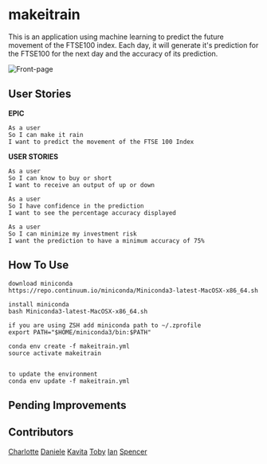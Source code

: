 # makeitrain

This is an application using machine learning to predict the future movement of the FTSE100 index. Each day, it will generate it's prediction for the FTSE100 for the next day and the accuracy of its prediction.

![Front-page](http://imgur.com/bR1UsHC)

## User Stories

**EPIC**
```
As a user
So I can make it rain
I want to predict the movement of the FTSE 100 Index
```
**USER STORIES**
 ```
 As a user
 So I can know to buy or short
 I want to receive an output of up or down
 ```

 ```
 As a user
 So I have confidence in the prediction
 I want to see the percentage accuracy displayed
 ```

 ```
 As a user
 So I can minimize my investment risk
 I want the prediction to have a minimum accuracy of 75%
 ```

## How To Use
```
download miniconda
https://repo.continuum.io/miniconda/Miniconda3-latest-MacOSX-x86_64.sh

install miniconda
bash Miniconda3-latest-MacOSX-x86_64.sh

if you are using ZSH add miniconda path to ~/.zprofile
export PATH="$HOME/miniconda3/bin:$PATH"

conda env create -f makeitrain.yml
source activate makeitrain


to update the environment
conda env update -f makeitrain.yml
```

## Pending Improvements

## Contributors
[Charlotte](www.github.com/charlieafea)
[Daniele](www.github.com/)
[Kavita](www.github.com/)
[Toby](www.github.com/)
[Ian](www.github.com/)
[Spencer](www.github.com/)
